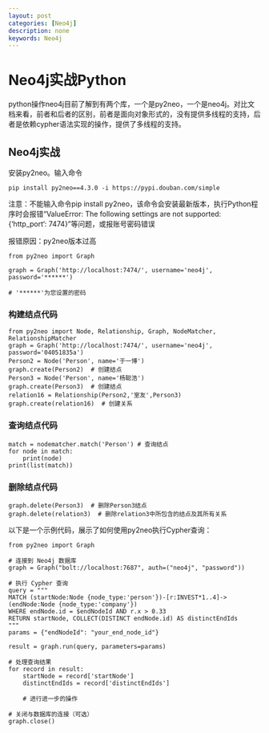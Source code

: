 ```yaml
---
layout: post
categories: [Neo4j]
description: none
keywords: Neo4j
---
```

# Neo4j实战Python
python操作neo4j目前了解到有两个库，一个是py2neo，一个是neo4j。对比文档来看，前者和后者的区别，前者是面向对象形式的，没有提供多线程的支持，后者是依赖cypher语法实现的操作，提供了多线程的支持。

## Neo4j实战
安装py2neo。输入命令
```
pip install py2neo==4.3.0 -i https://pypi.douban.com/simple
```
注意：不能输入命令pip install py2neo，该命令会安装最新版本，执行Python程序时会报错“ValueError: The following settings are not supported: {‘http_port‘: 7474}”等问题，或报账号密码错误

报错原因：py2neo版本过高
```
from py2neo import Graph
 
graph = Graph('http://localhost:7474/', username='neo4j', password='******')
 
# '******'为您设置的密码
```

### 构建结点代码
```
from py2neo import Node, Relationship, Graph, NodeMatcher, RelationshipMatcher
graph = Graph('http://localhost:7474/', username='neo4j', password='04051835a')
Person2 = Node('Person', name='于一博')    
graph.create(Person2)  # 创建结点
Person3 = Node('Person', name='杨聪浩')    
graph.create(Person3)  # 创建结点
relation16 = Relationship(Person2,'室友',Person3)
graph.create(relation16)  # 创建关系
```

### 查询结点代码
```
match = nodematcher.match('Person') # 查询结点
for node in match:
    print(node)
print(list(match))
```

### 删除结点代码
```
graph.delete(Person3)  # 删除Person3结点
graph.delete(relation3)  # 删除relation3中所包含的结点及其所有关系
```

以下是一个示例代码，展示了如何使用py2neo执行Cypher查询：
```
from py2neo import Graph

# 连接到 Neo4j 数据库
graph = Graph("bolt://localhost:7687", auth=("neo4j", "password"))

# 执行 Cypher 查询
query = """
MATCH (startNode:Node {node_type:'person'})-[r:INVEST*1..4]->(endNode:Node {node_type:'company'})
WHERE endNode.id = $endNodeId AND r.x > 0.33
RETURN startNode, COLLECT(DISTINCT endNode.id) AS distinctEndIds
"""
params = {"endNodeId": "your_end_node_id"}

result = graph.run(query, parameters=params)

# 处理查询结果
for record in result:
    startNode = record['startNode']
    distinctEndIds = record['distinctEndIds']
    
    # 进行进一步的操作
    
# 关闭与数据库的连接（可选）
graph.close()
```






























